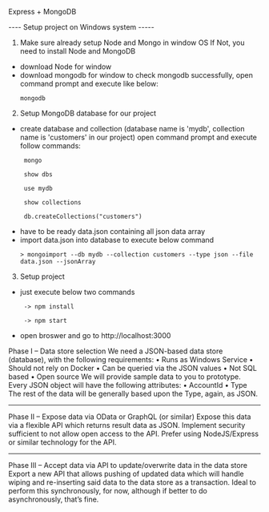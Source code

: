 Express + MongoDB

---- Setup project on Windows system -----
1. Make sure already setup Node and Mongo in window OS
  If Not, you need to install Node and MongoDB
  - download Node for window
  - download mongodb for window
    to check mongodb successfully, open command prompt and execute like below:
    ```
    mongodb
    ```
2. Setup MongoDB database for our project
  - create database and collection (database name is 'mydb', collection name is 'customers' in our project)
    open command prompt and execute follow commands:
     ```
      mongo 
     ```
     ```
      show dbs 
     ```
     ```
      use mydb  
     ```
     ```
      show collections   
     ```
     ```
      db.createCollections("customers")   
     ```
  - have to be ready data.json containing all json data array
  - import data.json into database to execute below command
     ```
     > mongoimport --db mydb --collection customers --type json --file data.json --jsonArray
     ```

3. Setup project
  - just execute below two commands
    ```
     -> npm install   
    ```
    ```  
     -> npm start    
    ```   
  - open broswer and go to http://localhost:3000


Phase I – Data store selection
We need a JSON-based data store (database), with the following requirements:
•	Runs as Windows Service
•	Should not rely on Docker
•	Can be queried via the JSON values
•	Not SQL based
•	Open source
We will provide sample data to you to prototype. Every JSON object will have the following attributes:
•	AccountId
•	Type
The rest of the data will be generally based upon the Type, again, as JSON.

------------------
Phase II – Expose data via OData or GraphQL (or similar)
Expose this data via a flexible API which returns result data as JSON. Implement security sufficient to not allow open access to the API. Prefer using NodeJS/Express or similar technology for the API.

------------------
Phase III – Accept data via API to update/overwrite data in the data store
Export a new API that allows pushing of updated data which will handle wiping and re-inserting said data to the data store as a transaction. Ideal to perform this synchronously, for now, although if better to do asynchronously, that’s fine.